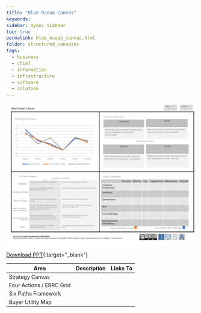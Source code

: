 ```yaml
---
title: "Blue Ocean Canvas"
keywords: 
sidebar: mydoc_sidebar
toc: true
permalink: blue_ocean_canvas.html
folder: structured_canvases
tags: 
  - business
  - chief
  - information
  - infrastructure
  - software
  - solution
---
```


![image001](media/blue_ocean_canvas001.svg)

[Download PPT](media/ppt/blue_ocean_canvas.ppt){:target="_blank"}

| Area | Description | Links To |
| --- | --- | --- |
| Strategy Canvas |   |   |
| Four Actions / ERRC Grid |   |   |
| Six Paths Framework |   |   |
| Buyer Utility Map |   |   |